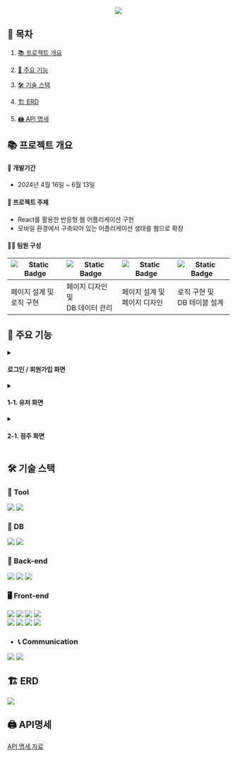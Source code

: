 <p align="center">
  <img src="https://github.com/user-attachments/assets/f414070e-2f01-4b62-86fc-385c585d285e" />
</p>

📌 목차 
----


1. [📚 프로젝트 개요](https://github.com/FrankSausage/SpringBoot-React-DeliveryAppMakingProject-2024.04/blob/main/README.md#%ED%94%84%EB%A1%9C%EC%A0%9D%ED%8A%B8-%EA%B0%9C%EC%9A%94)


2. [📖 주요 기능](https://github.com/FrankSausage/SpringBoot-React-DeliveryAppMakingProject-2024.04/blob/main/README.md#-%EC%A3%BC%EC%9A%94-%EA%B8%B0%EB%8A%A5)

  
3. [🛠️ 기술 스택](https://github.com/FrankSausage/SpringBoot-React-DeliveryAppMakingProject-2024.04/blob/main/README.md#-%EC%A3%BC%EC%9A%94-%EA%B8%B0%EB%8A%A5)

 
4. [🏗️ ERD](https://github.com/FrankSausage/SpringBoot-React-DeliveryAppMakingProject-2024.04/blob/main/README.md#-%EC%A3%BC%EC%9A%94-%EA%B8%B0%EB%8A%A5)

 
5. [🖨️ API 명세](https://github.com/FrankSausage/SpringBoot-React-DeliveryAppMakingProject-2024.04/blob/main/README.md#-%EC%A3%BC%EC%9A%94-%EA%B8%B0%EB%8A%A5)

📚 프로젝트 개요
----
#### 📆 개발기간  
- 2024년 4월 16일 ~ 6월 13일 


#### 🔖 프로젝트 주제
- React를 활용한 반응형 웹 어플리케이션 구현
- 모바일 환경에서 구축되어 있는 어플리케이션 생태를 웹으로 확장


#### 🙋‍♂️ 팀원 구성 
<img alt="Static Badge" src="https://img.shields.io/badge/FE-%EA%B9%80%EB%8F%99%ED%98%B8-green?style=flat-square">|<img alt="Static Badge" src="https://img.shields.io/badge/FE-%EC%9C%A0%ED%9D%AC%EC%9E%AC-green?style=flat-square">|<img alt="Static Badge" src="https://img.shields.io/badge/FE-%EA%B9%80%EA%B8%B0%EC%A3%BC-green?style=flat-square">|<img alt="Static Badge" src="https://img.shields.io/badge/BE-%EC%9C%A0%EA%B8%B0%EC%A4%80-green?style=flat-square">|
---|---|---|---|
페이지 설계 및 <br/> 로직 구현|페이지 디자인 및 <br/> DB 데이터 관리|페이지 설계 및 <br/> 페이지 디자인|로직 구현 및 <br/> DB 테이블 설계|


📖 주요 기능
----
<details>
  <summary>
    
#### 로그인 / 회원가입 화면
  </summary>
  ● 로그인 화면
  <img src="https://github.com/user-attachments/assets/7d7e8ad1-7b9d-44aa-b87c-95e761e95464" />

  ● 유저 회원가입 화면
  <img src="https://github.com/user-attachments/assets/d8ffe782-654c-4659-be78-70ef696873c5" />

  ● 점주 회원가입 화면
  <img src="https://github.com/user-attachments/assets/35585056-c362-41e0-8427-6017771a9333" />
</details>

<details>
  <summary>

#### 1-1. 유저 화면
  </summary>
  <br/>  
  ● 메인 화면
   <img src="https://github.com/user-attachments/assets/008dbdee-7273-4606-af07-2d3745fba121" />
   
  <details>
    <summary> 1-2. 홈 화면  </summary>
  <br/>   
  ● 정보 수정 화면
   <img src="https://github.com/user-attachments/assets/cc9d229d-dba4-438c-96c2-44a83c0bd925" />

  ● 리뷰 관리 화면
   <img src="https://github.com/user-attachments/assets/45967279-3be2-4fec-bbb4-222f7f2e16f1" />

  ● 찜목록 화면
   <img src="https://github.com/user-attachments/assets/34ca6c83-c50b-4f49-b63f-7639bdf3a2f8" />

  ● 장바구니 화면
   <img src="https://github.com/user-attachments/assets/42468ffd-8c1f-46ab-9284-c0de24ac9189" />
  
  ● 주문내역 화면
   <img src="https://github.com/user-attachments/assets/07aa7482-8002-4d42-8b7e-c0ee5f490306" />
  
  </details>

  
  <details>
    <summary> 1-2. 유저 주소 수정 </summary>
  <br/>
  ● 유저 주소 화면
   <img src="https://github.com/user-attachments/assets/6ca9508f-ab3b-45d8-9c90-13a759a78e2c" />
  
  ● 등록된 주소 측면의 아이콘 클릭을 통해 현재 주소 변경
   <img src="https://github.com/user-attachments/assets/04c8f6ab-31a4-45b0-9cfb-aeed67f44c32" />
  
  ● 주소 검색 API를 사용한 검색 기능
   <img src="https://github.com/user-attachments/assets/4e69674a-2e68-4325-93d6-02005573c9b7" />

  ● 주소가 입력 됐을 시 버튼 활성화
   <img src="https://github.com/user-attachments/assets/49b996d1-b4dd-43d8-bcbd-7d867cd64a0a" />

  
  </details>

  <details>
    <summary> 1-3. 유저 가게 및 주문 화면 </summary>
  <br/>   
  ● 가게 화면
   <img src="https://github.com/user-attachments/assets/a28c3f64-12d7-45a1-8ad5-ced4d5375174" />
   
  ● 상단의 카테고리 선택을 통한 가게 정렬 기능
   <img src="https://github.com/user-attachments/assets/e93ff952-2736-4bd8-9c95-01dfeb025e01" />

  ● 검색창을 통한 가게 검색 기능
   <img src="https://github.com/user-attachments/assets/de43a21a-10dd-4f97-9cc2-4d26f61dbda0" />

  ● 가게 메뉴 화면
   <img src="https://github.com/user-attachments/assets/55105515-b7e7-447a-9468-e3fd57e16290" />

  ● 상단의 카테고리 선택을 통한 메뉴 정렬 기능
   <img src="https://github.com/user-attachments/assets/f92ffac6-d922-41dc-a296-a155acbafc6c" />

  ● 메뉴 선택 화면
   <img src="https://github.com/user-attachments/assets/9a3a8424-fd6d-47be-820c-dca248386663" />

   
  </details>
  

</details>

<details>
  <summary>

#### 2-1. 점주 화면
  </summary>
@@@@@@@@@@@@@@@@@@@@@@@@

  <details>
    <summary> 2-2. 홈 화면  </summary>
  2-2 내용
  </details>
  
  <details>
    <summary> 2-3. 가게 등록/확인/수정/삭제  </summary>
  2-3 내용
  </details>
  
  <details>
    <summary> 2-4. 메뉴 등록/확인/수정/삭제 </summary>
  2-4 내용
  </details>
  
@@@@@@@@@@@@@@@@@@@@@@@@@@
</details>

🛠️ 기술 스택
----

### 🔧 Tool
<div>
  <img src="https://img.shields.io/badge/IntelliJ_IDEA-000000.svg?style=for-the-badge&logo=intellij-idea&logoColor=white" />
  <img src="https://img.shields.io/badge/Spring-6DB33F?style=for-the-badge&logo=spring&logoColor=white" />
</div>

### 📑 DB
<div>
  <img src="https://img.shields.io/badge/MySQL-00000F?style=for-the-badge&logo=mysql&logoColor=white" />
  <img src="https://img.shields.io/badge/Firebase-039BE5?style=for-the-badge&logo=Firebase&logoColor=white" />
</div>

### 📂 Back-end
<div>
  <img src="https://img.shields.io/badge/Java-ED8B00?style=for-the-badge&logo=openjdk&logoColor=white" />
  <img src="https://img.shields.io/badge/Spring_Data_JPA-6DB33F?style=for-the-badge&logoColor=white" />
  <img src="https://img.shields.io/badge/Lombok-CC2927?style=for-the-badge&logoColor=white" />
</div>

### 🖥️ Front-end
<div>
  <img src="https://img.shields.io/badge/JavaScript-F7DF1E?style=for-the-badge&logo=JavaScript&logoColor=white" />
  <img src="https://img.shields.io/badge/HTML-239120?style=for-the-badge&logo=html5&logoColor=white" />
  <img src="https://img.shields.io/badge/CSS-239120?&style=for-the-badge&logo=css3&logoColor=white" />
  <img src="https://img.shields.io/badge/Node.js-43853D?style=for-the-badge&logo=node.js&logoColor=white" />
</div>
<div>
  <img src="https://img.shields.io/badge/React-20232A?style=for-the-badge&logo=react&logoColor=61DAFB" />
  <img src="https://img.shields.io/badge/React_Router-CA4245?style=for-the-badge&logo=react-router&logoColor=white" />
  <img src="https://img.shields.io/badge/React_Query-FF4154?style=for-the-badge&logo=reactquery&logoColor=white" />
  <img src="https://img.shields.io/badge/Material--UI-0081CB?style=for-the-badge&logo=material-ui&logoColor=white" />
</div> 
  
- ### 📞 Communication
<div>
  <img src="https://img.shields.io/badge/Jira-0052CC?style=for-the-badge&logo=Jira&logoColor=white" />
  <img src="https://img.shields.io/badge/GitHub-100000?style=for-the-badge&logo=github&logoColor=white" />  
</div>

🏗️ ERD
----
<img src="https://github.com/user-attachments/assets/6e6e7af8-c236-4cd3-ae7c-b19c8103a71f" />


🖨️ API명세
----
[API 명세 자료](https://docs.google.com/spreadsheets/d/19CAVK8HQnf0X1SrffZ50eb8AjZtd64PRHUc8RU-Vs74/edit?gid=0#gid=0)
